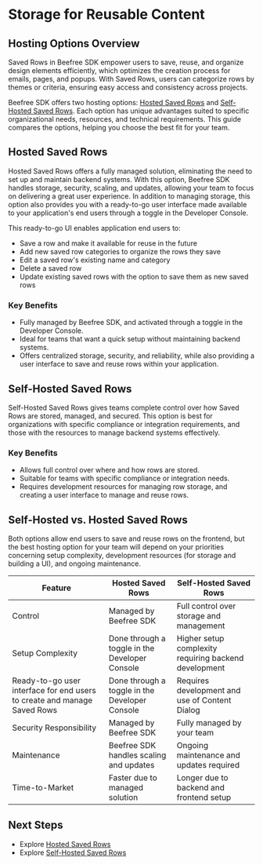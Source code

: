 # Storage for Reusable Content

## Hosting Options Overview

Saved Rows in Beefree SDK empower users to save, reuse, and organize design elements efficiently, which optimizes the creation process for emails, pages, and popups. With Saved Rows, users can categorize rows by themes or criteria, ensuring easy access and consistency across projects.

Beefree SDK offers two hosting options: [Hosted Saved Rows](./#hosted-saved-rows) and [Self-Hosted Saved Rows](./#self-hosted-saved-rows). Each option has unique advantages suited to specific organizational needs, resources, and technical requirements. This guide compares the options, helping you choose the best fit for your team.

## Hosted Saved Rows

Hosted Saved Rows offers a fully managed solution, eliminating the need to set up and maintain backend systems. With this option, Beefree SDK handles storage, security, scaling, and updates, allowing your team to focus on delivering a great user experience. In addition to managing storage, this option also provides you with a ready-to-go user interface made available to your application's end users through a toggle in the Developer Console.&#x20;

This ready-to-go UI enables application end users to:

* Save a row and make it available for reuse in the future
* Add new saved row categories to organize the rows they save
* Edit a saved row's existing name and category
* Delete a saved row
* Update existing saved rows with the option to save them as new saved rows&#x20;

### **Key Benefits**

* Fully managed by Beefree SDK, and activated through a toggle in the Developer Console.
* Ideal for teams that want a quick setup without maintaining backend systems.
* Offers centralized storage, security, and reliability, while also providing a user interface to save and  reuse rows within your application.

## Self-Hosted Saved Rows

Self-Hosted Saved Rows gives teams complete control over how Saved Rows are stored, managed, and secured. This option is best for organizations with specific compliance or integration requirements, and those with the resources to manage backend systems effectively.

### **Key Benefits**

* Allows full control over where and how rows are stored.
* Suitable for teams with specific compliance or integration needs.
* Requires development resources for managing row storage, and creating a user interface to manage and reuse rows.

## Self-Hosted vs. Hosted Saved Rows

Both options allow end users to save and reuse rows on the frontend, but the best hosting option for your team will depend on your priorities concerning setup complexity, development resources (for storage and building a UI), and ongoing maintenance.

| Feature                                                                  | Hosted Saved Rows                               | Self-Hosted Saved Rows                                |
| ------------------------------------------------------------------------ | ----------------------------------------------- | ----------------------------------------------------- |
| Control                                                                  | Managed by Beefree SDK                          | Full control over storage and management              |
| Setup Complexity                                                         | Done through a toggle in the  Developer Console | Higher setup complexity requiring backend development |
| Ready-to-go user interface for end users to create and manage Saved Rows | Done through a toggle in the  Developer Console | Requires development and use of Content Dialog        |
| Security Responsibility                                                  | Managed by Beefree SDK                          | Fully managed by your team                            |
| Maintenance                                                              | Beefree SDK handles scaling and updates         | Ongoing maintenance and updates required              |
| Time-to-Market                                                           | Faster due to managed solution                  | Longer due to backend and frontend setup              |

## Next Steps

* Explore [Hosted Saved Rows](hosted-saved-rows.md)
* Explore [Self-Hosted Saved Rows](./#self-hosted-saved-rows)

